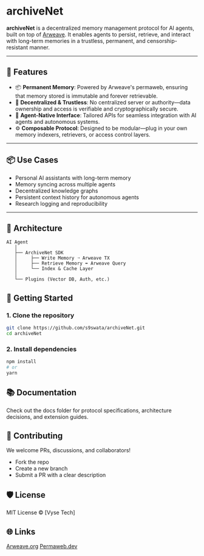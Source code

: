 # archiveNet

**archiveNet** is a decentralized memory management protocol for AI agents, built on top of [Arweave](https://www.arweave.org/). It enables agents to persist, retrieve, and interact with long-term memories in a trustless, permanent, and censorship-resistant manner.

---

## 🚀 Features

- 📦 **Permanent Memory**: Powered by Arweave's permaweb, ensuring that memory stored is immutable and forever retrievable.
- 🔐 **Decentralized & Trustless**: No centralized server or authority—data ownership and access is verifiable and cryptographically secure.
- 🧠 **Agent-Native Interface**: Tailored APIs for seamless integration with AI agents and autonomous systems.
- ⚙️ **Composable Protocol**: Designed to be modular—plug in your own memory indexers, retrievers, or access control layers.

---

## 📦 Use Cases

- Personal AI assistants with long-term memory
- Memory syncing across multiple agents
- Decentralized knowledge graphs
- Persistent context history for autonomous agents
- Research logging and reproducibility

---

## 🔧 Architecture

```text
AI Agent
   │
   ├── ArchiveNet SDK
   │     ├── Write Memory ➝ Arweave TX
   │     ├── Retrieve Memory ⬅ Arweave Query
   │     └── Index & Cache Layer
   │
   └── Plugins (Vector DB, Auth, etc.)
```

## 📖 Getting Started

### 1. Clone the repository
```bash
git clone https://github.com/s9swata/archiveNet.git
cd archiveNet
```

### 2. Install dependencies
```bash
npm install
# or
yarn
```

## 📚 Documentation

Check out the docs folder for protocol specifications, architecture decisions, and extension guides.

## 🤝 Contributing
We welcome PRs, discussions, and collaborators!

- Fork the repo
- Create a new branch
- Submit a PR with a clear description

## 🛡 License

MIT License © [Vyse Tech]

## 🌐 Links

[Arweave.org](https://www.arweave.org/)
[Permaweb.dev](https://www.permaweb.dev/)